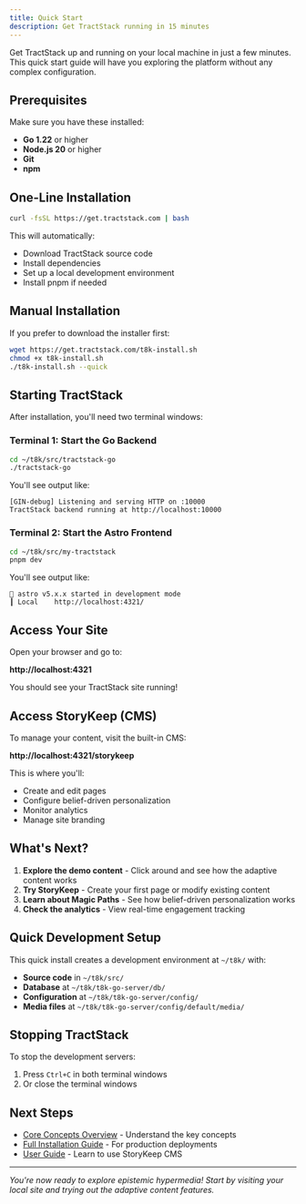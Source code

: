 ```yaml
---
title: Quick Start
description: Get TractStack running in 15 minutes
---
```


Get TractStack up and running on your local machine in just a few minutes. This quick start guide will have you exploring the platform without any complex configuration.

## Prerequisites

Make sure you have these installed:

- **Go 1.22** or higher
- **Node.js 20** or higher
- **Git**
- **npm**

## One-Line Installation

```bash
curl -fsSL https://get.tractstack.com | bash
```

This will automatically:

- Download TractStack source code
- Install dependencies
- Set up a local development environment
- Install pnpm if needed

## Manual Installation

If you prefer to download the installer first:

```bash
wget https://get.tractstack.com/t8k-install.sh
chmod +x t8k-install.sh
./t8k-install.sh --quick
```

## Starting TractStack

After installation, you'll need two terminal windows:

### Terminal 1: Start the Go Backend

```bash
cd ~/t8k/src/tractstack-go
./tractstack-go
```

You'll see output like:

```
[GIN-debug] Listening and serving HTTP on :10000
TractStack backend running at http://localhost:10000
```

### Terminal 2: Start the Astro Frontend

```bash
cd ~/t8k/src/my-tractstack
pnpm dev
```

You'll see output like:

```
🚀 astro v5.x.x started in development mode
┃ Local    http://localhost:4321/
```

## Access Your Site

Open your browser and go to:

**http://localhost:4321**

You should see your TractStack site running!

## Access StoryKeep (CMS)

To manage your content, visit the built-in CMS:

**http://localhost:4321/storykeep**

This is where you'll:

- Create and edit pages
- Configure belief-driven personalization
- Monitor analytics
- Manage site branding

## What's Next?

1. **Explore the demo content** - Click around and see how the adaptive content works
2. **Try StoryKeep** - Create your first page or modify existing content
3. **Learn about Magic Paths** - See how belief-driven personalization works
4. **Check the analytics** - View real-time engagement tracking

## Quick Development Setup

This quick install creates a development environment at `~/t8k/` with:

- **Source code** in `~/t8k/src/`
- **Database** at `~/t8k/t8k-go-server/db/`
- **Configuration** at `~/t8k/t8k-go-server/config/`
- **Media files** at `~/t8k/t8k-go-server/config/default/media/`

## Stopping TractStack

To stop the development servers:

1. Press `Ctrl+C` in both terminal windows
2. Or close the terminal windows

## Next Steps

- [Core Concepts Overview](/getting-started/core-concepts/) - Understand the key concepts
- [Full Installation Guide](/installation/development-setup/) - For production deployments
- [User Guide](/user-guide/storykeep-dashboard/) - Learn to use StoryKeep CMS

---

_You're now ready to explore epistemic hypermedia! Start by visiting your local site and trying out the adaptive content features._

